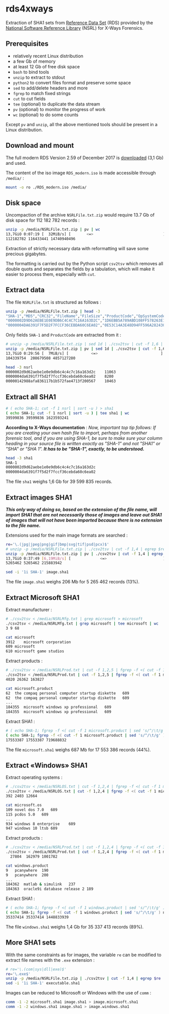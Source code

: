 # rds4xways

Extraction of SHA1 sets from [Reference Data Set](https://www.nist.gov/itl/ssd/software-quality-group/nsrl-download/current-rds-hash-sets) (RDS) provided by the [National Software Reference Library](https://www.nist.gov/software-quality-group/national-software-reference-library-nsrl) (NSRL) for X-Ways Forensics.


## Prerequisites

- relatively recent Linux distribution
- a few Gb of memory
- at least 12 Gb of free disk space
- `bash` to bind tools
- `unzip` to extract to stdout
- `python2` to convert files format and preserve some space
- `sed` to add/delete headers and more
- `fgrep` to match fixed strings
- `cut` to cut fields
- `tee` (optional) to duplicate the data stream
- `pv` (optional) to monitor the progress of work
- `wc` (optional) to do some counts

Except `pv` and `unzip`, all the above mentioned tools should be present in a Linux distribution.



## Download and mount

The full modern RDS Version 2.59 of December 2017 is [downloaded](https://www.nist.gov/itl/ssd/software-quality-group/nsrl-download/current-rds-hash-sets) (3,1 Gb) and used.

The content of the iso image `RDS_modern.iso` is made accessible through `/media/` :

```bash
mount -o ro ./RDS_modern.iso /media/
```



## Disk space

Uncompaction of the archive `NSRLFile.txt.zip` would require 13.7 Gb of disk space for 112 182 782 records :

```bash
unzip -p /media/NSRLFile.txt.zip | pv | wc
13,7GiO 0:07:19 [  32MiB/s] [       <=>                               ]
112182782 116433441 14740940496
```

Extraction of strictly necessary data with reformatting will save some precious gigabytes.

The formatting is carried out by the Python script `csv2tsv` which removes all double quots and separates the fields by a tabulation, which will make it easier to process them, especially with `cut`.



## Extract data

The file `NSRLFile.txt` is structured as follows :

```bash
unzip -p /media/NSRLFile.txt.zip | head -3
"SHA-1","MD5","CRC32","FileName","FileSize","ProductCode","OpSystemCode","SpecialCode"
"0000002D9D62AEBE1E0E9DB6C4C4C7C16A163D2C","1D6EBB5A789ABD108FF578263E1F40F3","FFFFFFFF","_sfx_0024._p",4109,11063,"358",""
"0000004DA6391F7F5D2F7FCCF36CEBDA60C6EA02","0E53C14A3E48D94FF596A2824307B492","AA6A7B16","00br2026.gif",2226,8280,"358",""
```

Only fields `SHA-1` and `ProductCode` are extracted from it :

```bash
# unzip -p /media/NSRLFile.txt.zip | sed 1d | ./csv2tsv | cut -f 1,6 | sort -u > nsrl
unzip -p /media/NSRLFile.txt.zip | pv | sed 1d | ./csv2tsv | cut -f 1,6 | sort -u | tee nsrl | wc
13,7GiO 0:29:56 [  7MiB/s] [          <=>                            ]
104339754  208679508 4857127280
```
```bash
head -3 nsrl 
0000002d9d62aebe1e0e9db6c4c4c7c16a163d2c	11063
0000004da6391f7f5d2f7fccf36cebda60c6ea02	8280
00000142988afa836117b1b572fae4713f200567	10463
```



## Extract all SHA1

```bash
# ( echo SHA-1; cut -f 1 nsrl | sort -u ) > sha1
( echo SHA-1; cut -f 1 nsrl | sort -u ) | tee sha1 | wc
39599836 39599836 1623593241
```

**According to X-Ways documentation** : *Now, important top tip follows: If you are creating your own hash file to import, perhaps from another forensic tool, and if you are using SHA-1, be sure to make sure your column heading in your source file is written exactly as "SHA-1" and not "SHA1" or "SHA" or "SHA 1".* ***It has to be "SHA-1", exactly, to be understood.***

```bash
head -3 sha1
SHA-1
0000002d9d62aebe1e0e9db6c4c4c7c16a163d2c
0000004da6391f7f5d2f7fccf36cebda60c6ea02
```

The file `sha1` weighs 1,6 Gb for 39 599 835 records.



## Extract images SHA1

***This only way of doing so, based on the extension of the file name, will import SHA1 that are not necessarily those of images and leave out SHA1 of images that will not have been imported because there is no extension to the file name.***

Extensions used for the main image formats are searched :

```bash
re='\.(jpg|jpeg|png|gif|bmp|svg|tif|psd|pcx)$'
# unzip -p /media/NSRLFile.txt.zip | ./csv2tsv | cut -f 1,4 | egrep $re | cut -f 1 | sort -u > image.sha1
unzip -p /media/NSRLFile.txt.zip | pv | ./csv2tsv | cut -f 1,4 | egrep $re | cut -f 1 | sort -u | tee image.sha1 | wc
13,7GiO 0:37:49 [6,19MiB/s] [             <=>                         ]
5265462 5265462 215883942
```
```bash
sed -i '1i SHA-1' image.sha1
```

The file `image.sha1` weighs 206 Mb for 5 265 462 records (13%).



## Extract Microsoft SHA1

Extract manufacturer :

```bash
# ./csv2tsv < /media/NSRLMfg.txt | grep microsoft > microsoft
./csv2tsv < /media/NSRLMfg.txt | grep microsoft | tee microsoft | wc
3 9 68
```
```bash
cat microsoft
3912	microsoft corporation
609	microsoft
610	microsoft game studios
```

Extract products :

```bash
# ./csv2tsv < /media/NSRLProd.txt | cut -f 1,2,5 | fgrep -f <( cut -f 1 microsoft | sed 's/^/\t/g' ) > microsoft.product
./csv2tsv < /media/NSRLProd.txt | cut -f 1,2,5 | fgrep -f <( cut -f 1 microsoft | sed 's/^/\t/g' ) | tee microsoft.product | wc
4020 26362 163827
```
```bash
cat microsoft.product
62	the compaq personal computer startup diskette	609
62	the compaq personal computer startup diskette	609
...
184355	microsoft windows xp professional	609
184355	microsoft windows xp professional	609
```

Extract SHA1 :

```bash
# ( echo SHA-1; fgrep -f <( cut -f 1 microsoft.product | sed 's/^/\t/g' ) nsrl | cut -f 1 | sort -u ) > microsoft.sha1
( echo SHA-1; fgrep -f <( cut -f 1 microsoft.product | sed 's/^/\t/g' ) nsrl | cut -f 1 | sort -u ) | tee microsoft.sha1 | wc
17553387 17553387 719688832
```

The file `microsoft.sha1` weighs 687 Mb for 17 553 386 records (44%).



## Extract «Windows» SHA1

Extract operating systems :

```bash
# ./csv2tsv < /media/NSRLOS.txt | cut -f 1,2,4 | fgrep -f <( cut -f 1 microsoft | sed 's/^/\t/g' ) > microsoft.os
./csv2tsv < /media/NSRLOS.txt | cut -f 1,2,4 | fgrep -f <( cut -f 1 microsoft | sed 's/^/\t/g' ) | tee microsoft.os | wc
392 2403 12664
```
```bash
cat microsoft.os
109	novel dos 7.0	609
115	pcdos 5.0	609
...
934	windows 8 enterprise	609
947	windows 10 ltsb	609
```

Extract products :

```bash
# ./csv2tsv < /media/NSRLProd.txt | cut -f 1,2,4 | fgrep -f <( cut -f 1 microsoft.os | sed 's/^/\t/g' ) > windows.product
./csv2tsv < /media/NSRLProd.txt | cut -f 1,2,4 | fgrep -f <( cut -f 1 microsoft.os | sed 's/^/\t/g' ) | tee windows.product | wc
  27804  162979 1001782
```
```bash
cat windows.product
9	pcanywhere	190
9	pcanywhere	200
...
184362	matlab & simulink	237
184363	oracle9i database release 2	189
```

Extract SHA1 :

```bash
# ( echo SHA-1; fgrep -f <( cut -f 1 windows.product | sed 's/^/\t/g' ) nsrl | cut -f 1 | sort -u ) > windows.sha1
( echo SHA-1; fgrep -f <( cut -f 1 windows.product | sed 's/^/\t/g' ) nsrl | cut -f 1 | sort -u ) | tee windows.sha1 | wc
35337414 35337414 1448833939
```

The file `windows.sha1` weighs 1,4 Gb for 35 337 413 records (89%).



## More SHA1 sets

With the same constraints as for images, the variable `re` can be modified to extract file names with the `.exe` extension :

```bash
# re='\.(com|sys|dll|exe)$'
re='\.exe$'
unzip -p /media/NSRLFile.txt.zip | ./csv2tsv | cut -f 1,4 | egrep $re | cut -f 1 | sort -u > executable.sha1
sed -i '1i SHA-1' executable.sha1
```

Images can be reduced to Microsoft or Windows with the use of `comm` :

```bash
comm -1 -2 microsoft.sha1 image.sha1 > image.microsoft.sha1
comm -1 -2 windows.sha1 image.sha1 > image.windows.sha1
```
